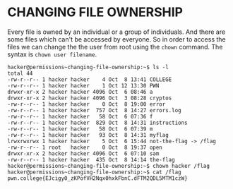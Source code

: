 # CHANGING FILE OWNERSHIP
Every file is owned by an individual or a group of individuals. And there are some files which can't be accessed by everyone. So in order to access the files we can change the the user from root using the ```chown``` command.
The syntax is ``` chown user filename ```.

```Connected!
hacker@permissions~changing-file-ownership:~$ ls -l
total 44
-rw-r--r-- 1 hacker hacker    4 Oct  8 13:41 COLLEGE
-rw-r--r-- 1 hacker hacker    1 Oct 12 13:30 PWN
drwxr-xr-x 2 hacker hacker 4096 Oct  6 08:46 a
drwxr-xr-x 2 hacker hacker 4096 Oct  3 08:28 cryptos
-rw-r--r-- 1 hacker hacker    0 Oct  8 19:00 error
-rw-r--r-- 1 hacker hacker  757 Oct  8 14:27 errors.log
-rw-r--r-- 1 hacker hacker   58 Oct  6 07:36 f
-rw-r--r-- 1 hacker hacker  829 Oct  8 14:31 instructions
-rw-r--r-- 1 hacker hacker   58 Oct  6 07:39 m
-rw-r--r-- 1 hacker hacker   93 Oct  8 14:31 myflag
lrwxrwxrwx 1 hacker hacker    5 Oct  6 15:44 not-the-flag -> /flag
-rw-r--r-- 1 root   hacker    0 Oct  8 19:37 open
drwxr-xr-x 2 hacker hacker 4096 Oct  6 07:10 sam
-rw-r--r-- 1 hacker hacker  435 Oct  8 14:14 the-flag
hacker@permissions~changing-file-ownership:~$ chown hacker /flag
hacker@permissions~changing-file-ownership:~$ cat /flag
pwn.college{EJcigy0_zKPofVH2Nqx0hxkFbnC.dFTM2QDL5MTM1czW}
```
